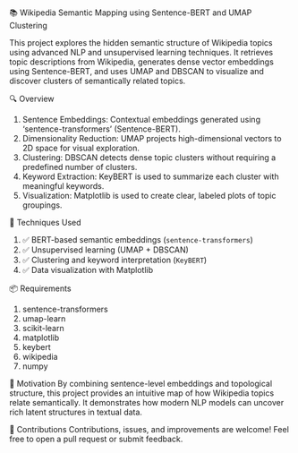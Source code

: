 📚 Wikipedia Semantic Mapping using Sentence-BERT and UMAP Clustering

This project explores the hidden semantic structure of Wikipedia topics using advanced NLP and unsupervised learning techniques. It retrieves topic descriptions from Wikipedia, generates dense vector embeddings using Sentence-BERT, and uses UMAP and DBSCAN to visualize and discover clusters of semantically related topics.

🔍 Overview
1. Sentence Embeddings: Contextual embeddings generated using ‘sentence-transformers’ (Sentence-BERT).
2. Dimensionality Reduction: UMAP projects high-dimensional vectors to 2D space for visual exploration.
3. Clustering: DBSCAN detects dense topic clusters without requiring a predefined number of clusters.
4. Keyword Extraction: KeyBERT is used to summarize each cluster with meaningful keywords.
5. Visualization: Matplotlib is used to create clear, labeled plots of topic groupings.

🧠 Techniques Used
1. ✅ BERT-based semantic embeddings (`sentence-transformers`)
2. ✅ Unsupervised learning (UMAP + DBSCAN)
3. ✅ Clustering and keyword interpretation (`KeyBERT`)
4. ✅ Data visualization with Matplotlib

📦 Requirements
1. sentence-transformers
2. umap-learn
3. scikit-learn
4. matplotlib
5. keybert
6. wikipedia
7. numpy

🎯 Motivation
By combining sentence-level embeddings and topological structure, this project provides an intuitive map of how Wikipedia topics relate semantically. It demonstrates how modern NLP models can uncover rich latent structures in textual data.

🤝 Contributions
Contributions, issues, and improvements are welcome! Feel free to open a pull request or submit feedback.

